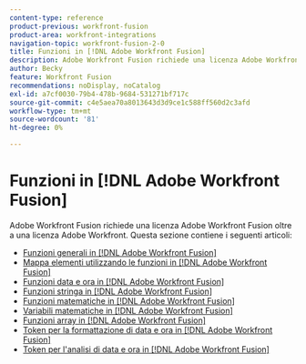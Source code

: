 ```yaml
---
content-type: reference
product-previous: workfront-fusion
product-area: workfront-integrations
navigation-topic: workfront-fusion-2-0
title: Funzioni in [!DNL Adobe Workfront Fusion]
description: Adobe Workfront Fusion richiede una licenza Adobe Workfront Fusion oltre a una licenza Adobe Workfront.
author: Becky
feature: Workfront Fusion
recommendations: noDisplay, noCatalog
exl-id: a7cf0030-79b4-478b-9684-531271bf717c
source-git-commit: c4e5aea70a8013643d3d9ce1c588ff560d2c3afd
workflow-type: tm+mt
source-wordcount: '81'
ht-degree: 0%

---
```


# Funzioni in [!DNL Adobe Workfront Fusion]

Adobe Workfront Fusion richiede una licenza Adobe Workfront Fusion oltre a una licenza Adobe Workfront.
Questa sezione contiene i seguenti articoli:

* [Funzioni generali in [!DNL Adobe Workfront Fusion]](../../workfront-fusion/functions/general-functions.md)
* [Mappa elementi utilizzando le funzioni in [!DNL Adobe Workfront Fusion]](../../workfront-fusion/functions/map-using-functions.md)
* [Funzioni data e ora in [!DNL Adobe Workfront Fusion]](../../workfront-fusion/functions/date-and-time-functions.md)
* [Funzioni stringa in [!DNL Adobe Workfront Fusion]](../../workfront-fusion/functions/string-functions.md)
* [Funzioni matematiche in [!DNL Adobe Workfront Fusion]](../../workfront-fusion/functions/math-functions.md)
* [Variabili matematiche in [!DNL Adobe Workfront Fusion]](../../workfront-fusion/functions/math-variables.md)
* [Funzioni array in [!DNL Adobe Workfront Fusion]](../../workfront-fusion/functions/array-functions.md)
* [Token per la formattazione di data e ora in [!DNL Adobe Workfront Fusion]](../../workfront-fusion/functions/tokens-for-date-and-time-formatting.md)
* [Token per l&#39;analisi di data e ora in [!DNL Adobe Workfront Fusion]](../../workfront-fusion/functions/tokens-for-date-and-time-parsing.md)
